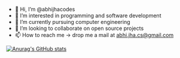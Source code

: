 - 👋 Hi, I’m @abhijhacodes
- 👀 I’m interested in programming and software development
- 🌱 I’m currently pursuing computer engineering
- 💞️ I’m looking to collaborate on open source projects
- 📫 How to reach me -> drop me a mail at abhi.jha.cs@gmail.com


[![Anurag's GitHub stats](https://github-readme-stats.vercel.app/api?username=abhijhacodes)](https://github.com/anuraghazra/github-readme-stats)
